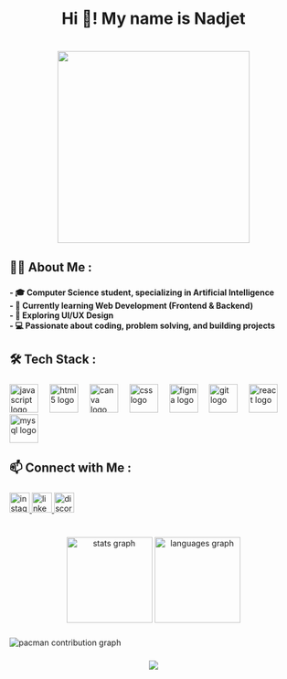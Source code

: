 <h1 align="center">Hi 👋! My name is  Nadjet</h1>

###

<br clear="both">

<div align="center">
  <img height="336" src="https://media4.giphy.com/media/v1.Y2lkPTc5MGI3NjExbWY2OWg4b2U0aTA0MjNkbW16cTRrd3g3c3p3MzA4ZHRkaDUwdWpjeCZlcD12MV9pbnRlcm5hbF9naWZfYnlfaWQmY3Q9Zw/5k5vZwRFZR5aZeniqb/giphy.gif"  />
</div>

###

<h2 align="left">👩‍💻 About Me  :</h2>

###

<h4 align="left">- 🎓 Computer Science student, specializing in Artificial Intelligence  <br>- 🌱 Currently learning Web Development (Frontend & Backend)  <br>- 🎨 Exploring UI/UX Design  <br>- 💻 Passionate about coding, problem solving, and building projects</h4>

###

<h2 align="left">🛠️ Tech Stack  :</h2>

###

<div align="left">
  <img src="https://cdn.jsdelivr.net/gh/devicons/devicon/icons/javascript/javascript-original.svg" height="50" alt="javascript logo"  />
  <img width="12" />
  <img src="https://cdn.jsdelivr.net/gh/devicons/devicon/icons/html5/html5-original.svg" height="50" alt="html5 logo"  />
  <img width="12" />
  <img src="https://cdn.jsdelivr.net/gh/devicons/devicon/icons/canva/canva-original.svg" height="50" alt="canva logo"  />
  <img width="12" />
  <img src="https://cdn.jsdelivr.net/gh/devicons/devicon/icons/css3/css3-original.svg" height="50" alt="css logo"  />
  <img width="12" />
  <img src="https://cdn.jsdelivr.net/gh/devicons/devicon/icons/figma/figma-original.svg" height="50" alt="figma logo"  />
  <img width="12" />
  <img src="https://cdn.jsdelivr.net/gh/devicons/devicon/icons/git/git-original.svg" height="50" alt="git logo"  />
  <img width="12" />
  <img src="https://cdn.jsdelivr.net/gh/devicons/devicon/icons/react/react-original.svg" height="50" alt="react logo"  />
  <img width="12" />
  <img src="https://cdn.jsdelivr.net/gh/devicons/devicon/icons/mysql/mysql-original.svg" height="50" alt="mysql logo"  />
</div>

###

<h2 align="left">📫 Connect with Me  :</h2>

###

<div align="left">
  <a href="https://www.instagram.com/nadjetnina.19?igsh=MXNwaWN3bzN3bmN4bg==" target="_blank">
    <img src="https://img.shields.io/static/v1?message=Instagram&logo=instagram&label=&color=E4405F&logoColor=white&labelColor=&style=for-the-badge" height="35" alt="instagram logo"  />
  </a>
  <a href="https://www.linkedin.com/in/nadjet-bouldrouah-4457aa34a?utm_source=share&utm_campaign=share_via&utm_content=profile&utm_medium=android_app" target="_blank">
    <img src="https://img.shields.io/static/v1?message=LinkedIn&logo=linkedin&label=&color=0077B5&logoColor=white&labelColor=&style=for-the-badge" height="35" alt="linkedin logo"  />
  </a>
  <a href="https://discord.gg/vZpk9uM2" target="_blank">
    <img src="https://img.shields.io/static/v1?message=Discord&logo=discord&label=&color=7289DA&logoColor=white&labelColor=&style=for-the-badge" height="35" alt="discord logo"  />
  </a>
</div>

###

<br clear="both">

<div align="center">
  <img src="https://github-readme-stats.vercel.app/api?username=DrNadjet&hide_title=false&hide_rank=false&show_icons=true&include_all_commits=true&count_private=true&disable_animations=false&theme=dracula&locale=en&hide_border=false" height="150" alt="stats graph"  />
  <img src="https://github-readme-stats.vercel.app/api/top-langs?username=DrNadjet&locale=en&hide_title=false&layout=compact&card_width=320&langs_count=5&theme=dracula&hide_border=false" height="150" alt="languages graph"  />
</div>

###

<picture>
  <source media="(prefers-color-scheme: dark)" srcset="https://raw.githubusercontent.com/DrNadjet/DrNadjet/output/pacman-contribution-graph-dark.svg">
  <source media="(prefers-color-scheme: light)" srcset="https://raw.githubusercontent.com/DrNadjet/DrNadjet/output/pacman-contribution-graph.svg">
  <img alt="pacman contribution graph" src="https://raw.githubusercontent.com/DrNadjet/DrNadjet/output/pacman-contribution-graph.svg">
</picture>

###

<div align="center">
  <img src="https://visitor-badge.laobi.icu/badge?page_id=DrNadjet.DrNadjet&"  />
</div>

###
